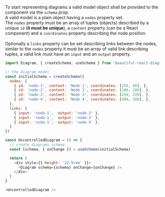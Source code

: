 To start representing diagrams a valid model object shall be provided to the component via the `schema` prop.<br/>
A valid model is a plain object having a `nodes` property set.<br />
The `nodes` property must be an array of tuples (objects) described by a unique `id` (<strong>it must be unique</strong>),
a `content` property (can be a React component) and a `coordinates` property describing the node position.<br/><br/>
Optionally a `links` property can be set describing links between the nodes, similar to the `nodes` property it must
be an array of valid link describing tuples, a valid link must have an `input` and an `output` property.

```js
import Diagram, { createSchema, useSchema } from 'beautiful-react-diagrams'

// the diagram model
const initialSchema = createSchema({
  nodes: [
    { id: 'node-1', content: 'Node 1', coordinates: [250, 60], },
    { id: 'node-2', content: 'Node 2', coordinates: [100, 200], },
    { id: 'node-3', content: 'Node 3', coordinates: [250, 220], },
    { id: 'node-4', content: 'Node 4', coordinates: [400, 200], },
  ],
  links: [
    { input: 'node-1',  output: 'node-2' },
    { input: 'node-1',  output: 'node-3' },
    { input: 'node-1',  output: 'node-4' },
  ]
})

const UncontrolledDiagram = () => {
  // create diagrams schema
  const [schema, { onChange }] = useSchema(initialSchema)

  return (
    <div style={{ height: '22.5rem' }}>
      <Diagram schema={schema} onChange={onChange} />
    </div>
  )
}

<UncontrolledDiagram />
```
